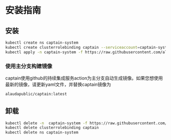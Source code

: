 # 安装指南


## 安装

```bash
kubectl create ns captain-system
kubectl create clusterrolebinding captain --serviceaccount=captain-system:default --clusterrole=cluster-admin
kubectl apply -n captain-system -f https://raw.githubusercontent.com/alauda/captain/master/artifacts/all/deploy.yaml
```

### 使用主分支构建镜像
captain使用github的持续集成服务action为主分支自动生成镜像。如果您想使用最新的镜像，请更新yaml文件，并替换captain镜像为

```bash
alaudapublic/captain:latest
```




## 卸载
```bash
kubectl delete -n  captain-system -f https://raw.githubusercontent.com/alauda/captain/master/artifacts/all/deploy.yaml
kubectl delete clusterrolebinding captain
kubectl delete ns captain-system
```
